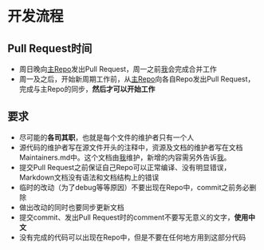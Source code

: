 # 开发流程

## Pull Request时间

* 周日晚向[主Repo][RM]发出Pull Request，周一之前[我][Jasper]会完成合并工作
* 周一及之后，开始新周期工作前，从[主Repo][RM]向各自Repo发出Pull Request，完成与主Repo的同步，**然后才可以开始工作**

## 要求

* 尽可能的**各司其职**，也就是每个文件的维护者只有一个人
* 源代码的维护者写在源文件开头的注释中，资源及文档的维护者写在文档Maintainers.md中。这个文档由[我][Jasper]维护，新增的内容需另外告诉[我][Jasper]。
* 提交Pull Request之前保证自己Repo可以正常编译、没有明显错误，Markdown文档没有语法和文档结构上的错误
* 临时的改动（为了debug等等原因）不要出现在Repo中，commit之前务必删除
* 做出改动的同时也要同步更新文档
* 提交commit、发出Pull Request时的comment不要写无意义的文字，**使用中文**
* 没有完成的代码可以出现在Repo中，但是不要在任何地方用到这部分代码

[RM]: https://github.com/MrJasper/RetrieveMyself
[Jasper]: https://github.com/MrJasper/